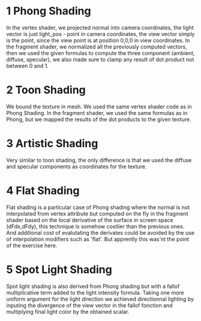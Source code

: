 # 1 Phong Shading
In the vertex shader, we projected normal into camera coordinates, the light vector is just
light_pos - point in camera coordinates, the view vector simply is the point,
since the view point is at position 0,0,0 in view coordinates.
In the fragment shader, we normalized all the previously computed vectors, then
we used the given formulas to compute the three component (ambient, diffuse,
specular), we also made sure to clamp any result of dot product not between 0
and 1.
# 2 Toon Shading
We bound the texture in mesh.
We used the same vertex shader code as in Phong Shading.
In the fragment shader, we used the same formulas as in Phong, but we mapped the
results of the dot products to the given texture.
# 3 Artistic Shading
Very similar to toon shading, the only difference is that we used the diffuse
and specular components as coordinates for the texture.
# 4 Flat Shading
Flat shading is a particular case of Phong shading where the normal is not interpolated from
vertex attribute but computed on the fly in the fragment shader based on the local derivative
of the surface in screen space (dFdx,dFdy), this technique is somehow costlier than the
previous ones. And additional cost of evalutating the derivates could be avoided by the use
of interpolation modifiers such as 'flat'. But apprently this was'nt the point of the exercise
here.
# 5 Spot Light Shading
Spot light shading is also derived from Phong shading but with a fallof multiplicative term
added to the light intensity formula. Taking one more uniform argument for the light direction
we achieved directionnal lighting by inputing the divergence of the view vector in the fallof
fonction and multiplying final light color by the obtained scalar.
